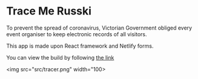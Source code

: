 # Trace Me Russki

To prevent the spread of coronavirus, Victorian Government obliged every event organiser to 
keep electronic records of all visitors. 

This app is made upon React framework and Netlify forms.

You can view the build by following [the link](https://tracr.netlify.app)

<img src="src/tracer.png" width="100>